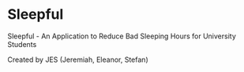 # Sleepful

Sleepful - An Application to Reduce Bad Sleeping Hours for University Students

Created by JES (Jeremiah, Eleanor, Stefan)
